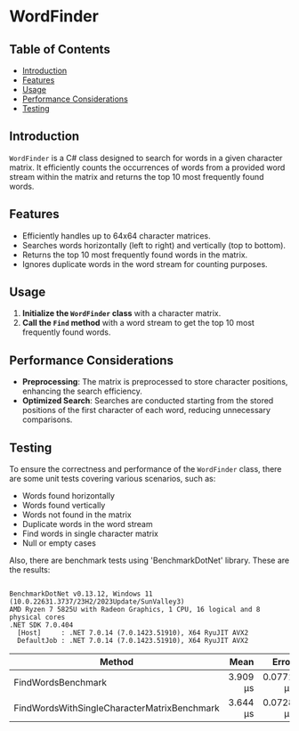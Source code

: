 # WordFinder

## Table of Contents
- [Introduction](#introduction)
- [Features](#features)
- [Usage](#usage)
- [Performance Considerations](#performance-considerations)
- [Testing](#testing)

## Introduction
`WordFinder` is a C# class designed to search for words in a given character matrix. It efficiently counts the occurrences of words from a provided word stream within the matrix and returns the top 10 most frequently found words.

## Features
- Efficiently handles up to 64x64 character matrices.
- Searches words horizontally (left to right) and vertically (top to bottom).
- Returns the top 10 most frequently found words in the matrix.
- Ignores duplicate words in the word stream for counting purposes.

## Usage
1. **Initialize the `WordFinder` class** with a character matrix.
2. **Call the `Find` method** with a word stream to get the top 10 most frequently found words.

## Performance Considerations
- **Preprocessing**: The matrix is preprocessed to store character positions, enhancing the search efficiency.
- **Optimized Search**: Searches are conducted starting from the stored positions of the first character of each word, reducing unnecessary comparisons.

## Testing
To ensure the correctness and performance of the `WordFinder` class, there are some unit tests covering various scenarios, such as:
- Words found horizontally
- Words found vertically
- Words not found in the matrix
- Duplicate words in the word stream
- Find words in single character matrix
- Null or empty cases

Also, there are benchmark tests using 'BenchmarkDotNet' library. These are the results:

```

BenchmarkDotNet v0.13.12, Windows 11 (10.0.22631.3737/23H2/2023Update/SunValley3)
AMD Ryzen 7 5825U with Radeon Graphics, 1 CPU, 16 logical and 8 physical cores
.NET SDK 7.0.404
  [Host]     : .NET 7.0.14 (7.0.1423.51910), X64 RyuJIT AVX2
  DefaultJob : .NET 7.0.14 (7.0.1423.51910), X64 RyuJIT AVX2

```
| Method                                      | Mean     | Error     | StdDev    |
|-------------------------------------------- |---------:|----------:|----------:|
| FindWordsBenchmark                          | 3.909 μs | 0.0771 μs | 0.2248 μs |
| FindWordsWithSingleCharacterMatrixBenchmark | 3.644 μs | 0.0728 μs | 0.1891 μs |
